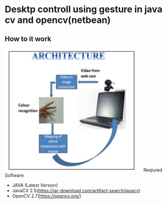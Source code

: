# Desktp controll using gesture in java  cv and opencv(netbean)

## How to it work
![](arch.PNG)
Reqiured Software
* JAVA (Latest Version)
* JavaCV 2.5(https://jar-download.com/artifact-search/javacv)
* OpenCV 2.7(https://opencv.org/)
